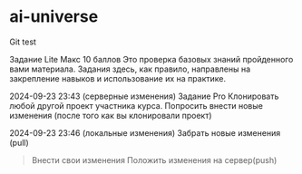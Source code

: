 # ai-universe
Git test

Задание Lite
Макс 10 баллов
Это проверка базовых знаний пройденного вами материала. Задания здесь, как правило, направлены на закрепление навыков и использование их на практике.

2024-09-23 23:43 (серверные изменения)
Задание Pro
Клонировать любой другой проект участника курса.
Попросить внести новые изменения (после того как вы клонировали проект)

2024-09-23 23:46 (локальные изменения)
Забрать новые изменения (pull)
>Внести свои изменения 
Положить изменения на сервер(push)

